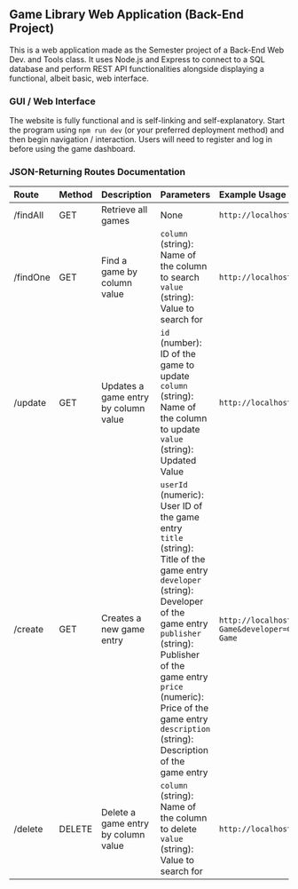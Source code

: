 ## Game Library Web Application (Back-End Project)

This is a web application made as the Semester project of a Back-End Web Dev. and Tools class. It uses Node.js and Express to connect to a SQL database and perform REST API functionalities alongside displaying a functional, albeit basic, web interface.

### GUI / Web Interface

The website is fully functional and is self-linking and self-explanatory. Start the program using `npm run dev` (or your preferred deployment method) and then begin navigation / interaction. Users will need to register and log in before using the game dashboard.

### JSON-Returning Routes Documentation

| Route | Method | Description | Parameters | Example Usage |
|:------|:-------|:------------|:-----------|:--------------|
|/findAll|GET|Retrieve all games|None|`http://localhost:3000/findAll`|
|/findOne|GET|Find a game by column value|`column` (string): Name of the column to search<br />`value` (string): Value to search for|`http://localhost:3000/findOne?column=title&value=Deep`|
|/update|GET|Updates a game entry by column value|`id` (number): ID of the game to update<br>`column` (string): Name of the column to update<br>`value` (string): Updated Value|`http://localhost:3000/update?id=1&column=price&value=139999`|
|/create|GET|Creates a new game entry|`userId` (numeric): User ID of the game entry<br>`title` (string): Title of the game entry<br>`developer` (string): Developer of the game entry<br>`publisher` (string): Publisher of the game entry<br>`price` (numeric): Price of the game entry<br>`description` (string): Description of the game entry<br>|`http://localhost:3000/create?title=New Game&developer=GameDev&publisher=PublisherX&price=139999&description=Awesome Game`|
|/delete|DELETE|Delete a game entry by column value|`column` (string): Name of the column to delete<br />`value` (string): Value to search for|`http://localhost:3000/delete?column=title&value=Old`|
